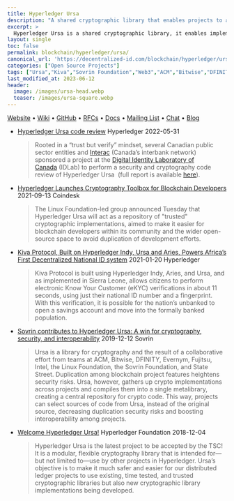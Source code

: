 ```yaml
---
title: Hyperledger Ursa
description: "A shared cryptographic library that enables projects to avoid duplicating cryptographic work across projects, increasing security in the process."
excerpt: >
  Hyperledger Ursa is a shared cryptographic library, it enables implementations to avoid duplicating other cryptographic work and hopefully increase security in the process. The library is an opt-in repository (for Hyperledger and non Hyperledger projects) to place and use crypto. Hyperledger Ursa consists of sub-projects, which are cohesive implementations of cryptographic code or interfaces to cryptographic code.
layout: single
toc: false
permalink: blockchain/hyperledger/ursa/
canonical_url: 'https://decentralized-id.com/blockchain/hyperledger/ursa/'
categories: ["Open Source Projects"]
tags: ["Ursa","Kiva","Sovrin Foundation","Web3","ACM","Bitwise","DFINITY","Evernym","Fujitsu","Intel","Linux Foundation","Sovrin Foundation","State Street"]
last_modified_at: 2023-06-12
header:
  image: /images/ursa-head.webp
  teaser: /images/ursa-square.webp
---
```


[Website](https://www.hyperledger.org/use/ursa) • [Wiki](https://wiki.hyperledger.org/display/ursa) • [GitHub](https://github.com/hyperledger/ursa) • [RFCs](https://github.com/hyperledger/ursa-rfcs) • [Docs](hyperledger.org/ursa-docs/) • [Mailing List](https://lists.hyperledger.org/g/ursa) • [Chat](https://chat.hyperledger.org/channel/ursa) • [Blog](https://www.hyperledger.org/category/hyperledger-ursa)

* [Hyperledger Ursa code review](https://www.hyperledger.org/hyperledger-ursa/2022/05/31/hyperledger-ursa-code-review) Hyperledger 2022-05-31
  > Rooted in a “trust but verify” mindset, several Canadian public sector entities and [Interac](https://www.interac.ca/en/) (Canada’s interbank network) sponsored a project at the [Digital Identity Laboratory of Canada](https://idlab.org/) (IDLab) to perform a security and cryptography code review of Hyperledger Ursa  (full report is available [here](https://www.hyperledger.org/wp-content/uploads/2022/05/URSA-IDLab-Code-Review.pdf)).
* [Hyperledger Launches Cryptography Toolbox for Blockchain Developers](https://www.coindesk.com/hyperledger-launches-cryptography-toolbox-for-blockchain-developers) 2021-09-13 Coindesk
  > The Linux Foundation-led group announced Tuesday that Hyperledger Ursa will act as a repository of "trusted" cryptographic implementations, aimed to make it easier for blockchain developers within its community and the wider open-source space to avoid duplication of development efforts.
* [Kiva Protocol, Built on Hyperledger Indy, Ursa and Aries, Powers Africa’s First Decentralized National ID system](https://www.hyperledger.org/blog/2021/01/20/kiva-protocol-built-on-hyperledger-indy-ursa-and-aries-powers-africas-first-decentralized-national-id-system) 2021-01-20 Hyperledger
  > Kiva Protocol is built using Hyperledger Indy, Aries, and Ursa, and as implemented in Sierra Leone, allows citizens to perform electronic Know Your Customer (eKYC) verifications in about 11 seconds, using just their national ID number and a fingerprint. With this verification, it is possible for the nation’s unbanked to open a savings account and move into the formally banked population.
* [Sovrin contributes to Hyperledger Ursa: A win for cryptography, security, and interoperability](https://sovrin.org/sovrin-contributes-to-hyperledger-ursa-a-win-for-cryptography-security-and-interoperability/) 2019-12-12 Sovrin
  > Ursa is a library for cryptography and the result of a collaborative effort from teams at ACM, Bitwise, DFINITY, Evernym, Fujitsu, Intel, the Linux Foundation, the Sovrin Foundation, and State Street. Duplication among blockchain project features heightens security risks. Ursa, however, gathers up crypto implementations across projects and compiles them into a single metalibrary, creating a central repository for crypto code. This way, projects can select sources of code from Ursa, instead of the original source, decreasing duplication security risks and boosting interoperability among projects.
* [Welcome Hyperledger Ursa!](https://www.hyperledger.org/blog/2018/12/04/welcome-hyperledger-ursa) Hyperledger Foundation 2018-12-04
  > Hyperledger Ursa is the latest project to be accepted by the TSC! It is a modular, flexible cryptography library that is intended for—but not limited to—use by other projects in Hyperledger. Ursa’s objective is to make it much safer and easier for our distributed ledger projects to use existing, time tested, and trusted cryptographic libraries but also new cryptographic library implementations being developed. 

